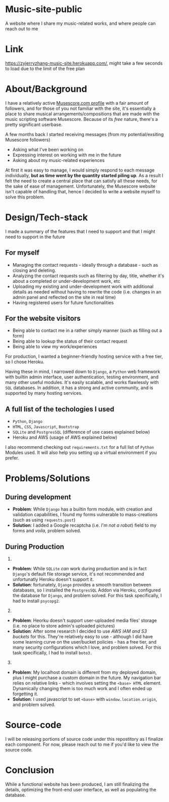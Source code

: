 # Music-site-public

A website where I share my music-related works, and where people can reach out to me

# Link

 https://zyjerryzhang-music-site.herokuapp.com/, might take a few seconds to load due to the limit of the free plan

# About/Background

 I have a relatively active [Musescore.com profile](https://musescore.com/thetalljerry) with a fair amount of followers, and for those of you not familiar with the site, it's essentially a place to share musical arrangements/compositions that are made with the music scripting software Musescore. Because of its _free_ nature, there's a pretty significant userbase. 

 A few months back I started receiving messages (from my potential/exsiting Musescore followers)
*  Asking what I've been working on
*  Expressing interest on working with me in the future
*  Asking about my music-related experiences

 At first it was easy to manage, I would simply respond to each message individually, **but as time went by the quantity started piling up**. As a result I felt the need to create a central place that can satisfy all these needs, for the sake of ease of management. Unfortunately, the Musescore website isn't capable of handling that, hence I decided to write a website myself to solve this problem. 

# Design/Tech-stack

 I made a summary of the features that I need to support and that I might need to support in the future

## For myself
*  Managing the contact requests - ideally through a database - such as closing and deleting. 
*  Analyzing the contact requests such as filtering by day, title, whether it's about a completed or under-development work, etc
*  Uploading my existing and under-development work with additional details as needed without having to rewrite the code (i.e. changes in an admin panel and reflected on the site in real time)
*  Having registered users for future functionalities
## For the website visitors
*  Being able to contact me in a rather simply manner (such as filling out a form)
*  Being able to lookup the status of their contact request
*  Being able to view my work/experiences

 For production, I wanted a beginner-friendly hosting service with a free tier, so I chose Heroku. 

 Having these in mind, I narrowed down to `Django`, a `Python` web framework with builtin admin interface, user authentication, testing environment, and many other useful modules. It's easily scalable, and works flawlessly with `SQL` databases. In addition, it has a strong and active community, and is supported by many hosting services. 

## A full list of the techologies I used
*  `Python`, `Django`
*  `HTML`, `CSS`, `Javascript`, `Bootstrap`
*  `SQLite` and `PostgresSQL` (difference of use cases explained below)
*  Heroku and AWS (usage of AWS explained below)

 I also recommend checking out `requirements.txt` for a full list of `Python` Modules used. It will also help you setting up a virtual environment if you prefer. 

# Problems/Solutions

## During development

*  **Problem**: While `Django` has a builtin form module, with creation and validation capabilities, I found my forms vulnerable to mass-creations (such as using  `requests.post`)
*  **Solution**: I added a Google recaptcha (i.e. _I'm not a robot_) field to my forms and  _voila_, problem solved. 

## During Production

 1.
*  **Problem**: While `SQLite` *can* work during production and is in fact `Django`'s default file storage service, it's not recommended and unfortunatly Heroku doesn't support it. 
*  **Solution**: fortunately, `Django` provides a smooth transition between databases, so I installed the `PostgresSQL` Addon via Heroku, configured the database for `Django`, and problem solved. For this task specifically, I had to install `psycopg2`.

 2.
*  **Problem**: Heorku doesn't support user-uploaded media files' storage (i.e. no place to store admin's uploaded pictures)
*  **Solution**: After some research I decided to use _AWS IAM and S3 buckets_ for this. They're relatively easy to use - although I did have some learning curve on the user/bucket policies - has a free tier, and many security configurations which I love, and problem solved. For this task specifically, I had to install `boto3.`

 3.
*  **Problem**: My localhost domain is different from my deployed domain, plus I might purchase a custom domain in the future. My navigation bar relies on relative links - which involves setting the `<base> HTML` element. Dynamically changing them is too much work and I often ended up forgetting it. 
*  **Solution**: I used javascript to set `<base>` with `window.location.origin`, and problem solved. 

# Source-code

 I will be releasing portions of source code under this repostitory as I finalize each component. For now, please reach out to me if you'd like to view the source code. 

# Conclusion

 While a functional website has been produced, I am still finalizing the details, optimizing the front-end user interface, as well as populating the database.